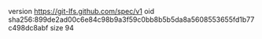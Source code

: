 version https://git-lfs.github.com/spec/v1
oid sha256:899de2ad00c6e84c98b9a3f59c0bb8b5b5da8a5608553655fd1b77c498dc8abf
size 94
